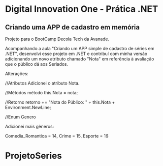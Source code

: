 # Digital Innovation One - Prática .NET

## Criando uma APP de cadastro em memória

Projeto para o BootCamp Decola Tech da Avanade.

Acompanhando a aula "Criando um APP simple de cadastro de séries em .NET",
desenvolvi esse projeto em .NET e contribuí com minha versão adicionando um
novo atributo chamado "Nota" em referência à avaliação que o público dá aos Seriados.

Alterações:

//Atributos
Adicionei o atributo Nota.

//Métodos
método this.Nota = nota;

//Retorno
retorno += "Nota do Público: " + this.Nota + Environment.NewLine;

//Enum Genero

Adicionei mais gêneros:

Comedia_Romantica = 14,
Crime = 15,
Esporte = 16
# ProjetoSeries

